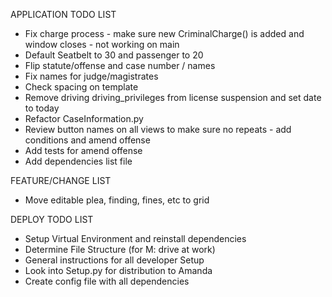 APPLICATION TODO LIST
* Fix charge process - make sure new CriminalCharge() is added and window closes - not working on main
* Default Seatbelt to 30 and passenger to 20
* Flip statute/offense and case number / names
* Fix names for judge/magistrates
* Check spacing on template
* Remove driving driving_privileges from license suspension and set date to today
* Refactor CaseInformation.py
* Review button names on all views to make sure no repeats - add conditions and amend offense
* Add tests for amend offense
* Add dependencies list file


FEATURE/CHANGE LIST
* Move editable plea, finding, fines, etc to grid


DEPLOY TODO LIST
* Setup Virtual Environment and reinstall dependencies
* Determine File Structure (for M: drive at work)
* General instructions for all developer Setup
* Look into Setup.py for distribution to Amanda
* Create config file with all dependencies
